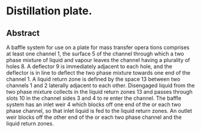 # Distillation plate.

## Abstract
A baffle system for use on a plate for mass transfer opera tions comprises at least one channel 1, the surface 5 of the channel through which a two phase mixture of liquid and vapour leaves the channel having a plurality of holes 8. A deflector 9 is immediately adjacent to each hole, and the deflector is in line to deflect the two phase mixture towards one end of the channel 1. A liquid return zone is defined by the space 13 between two channels 1 and 2 laterally adjacent to each other. Disengaged liquid from the two phase mixture collects in the liquid return zones 13 and passes through slots 10 in the channel sides 3 and 4 to re enter the channel. The baffle system has an inlet weir 4 which blocks off one end of the or each two phase channel, so that inlet liquid is fed to the liquid return zones. An outlet weir blocks off the other end of the or each two phase channel and the liquid return zones.